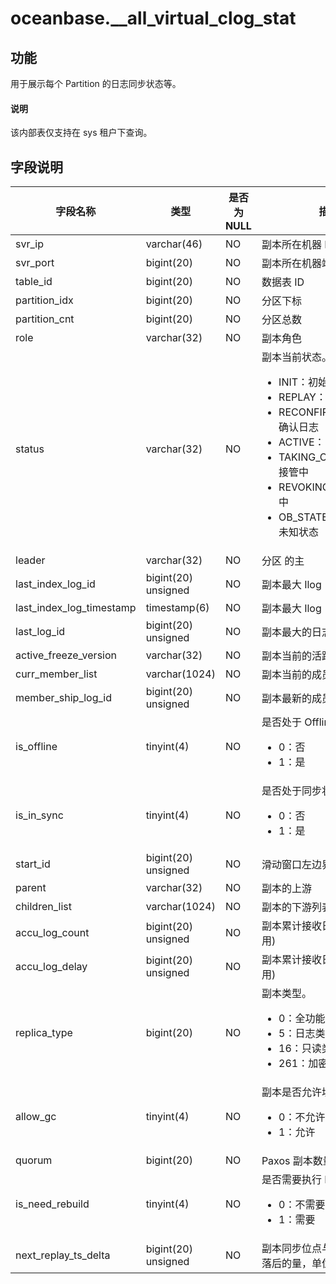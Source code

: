 # oceanbase.__all_virtual_clog_stat

## 功能

用于展示每个 Partition 的日志同步状态等。

<main id="notice" type='explain'>
  <h4>说明</h4>
  <p> 该内部表仅支持在 sys 租户下查询。</p>
</main>

## 字段说明

| 字段名称 | 类型 | 是否为 NULL | 描述 |
| --- | --- | --- | --- |
| svr_ip | varchar(46) | NO | 副本所在机器 IP 地址 |
| svr_port | bigint(20) | NO | 副本所在机器端口 |
| table_id | bigint(20) | NO | 数据表 ID |
| partition_idx | bigint(20) | NO | 分区下标 |
| partition_cnt | bigint(20) | NO | 分区总数 |
| role | varchar(32) | NO | 副本角色 |
| status | varchar(32) | NO | 副本当前状态。<ul><li> INIT：初始化</li><li> REPLAY：回放 </li><li> RECONFIRM：leader 重确认日志 </li><li> ACTIVE： 活跃</li><li> TAKING_OVER：leader 接管中</li><li> REVOKING: leader 卸任中</li><li> OB_STATE_UNKNOWN： 未知状态 </li><ul>    |
| leader | varchar(32) | NO | 分区  的主 |
| last_index_log_id | bigint(20) unsigned | NO | 副本最大 Ilog 日志 ID |
| last_index_log_timestamp | timestamp(6) | NO | 副本最大 Ilog 日志的时间戳 |
| last_log_id | bigint(20) unsigned | NO | 副本最大的日志 ID |
| active_freeze_version | varchar(32) | NO | 副本当前的活跃版本号 |
| curr_member_list | varchar(1024) | NO | 副本当前的成员列表 |
| member_ship_log_id | bigint(20) unsigned | NO | 副本最新的成员变更日志 ID |
| is_offline | tinyint(4) | NO | 是否处于 Offline 状态。<ul><li> 0：否 </li><li> 1：是 </li></ul> |
| is_in_sync | tinyint(4) | NO | 是否处于同步状态。<ul><li> 0：否 </li><li> 1：是 </li></ul> |
| start_id | bigint(20) unsigned | NO | 滑动窗口左边界日志 ID |
| parent | varchar(32) | NO | 副本的上游 |
| children_list | varchar(1024) | NO | 副本的下游列表 |
| accu_log_count | bigint(20) unsigned | NO | 副本累计接收日志数量(已弃用) |
| accu_log_delay | bigint(20) unsigned | NO | 副本累计接收日志的延迟(已弃用) |
| replica_type | bigint(20) | NO | 副本类型。<ul><li> 0：全功能型副本 </li><li> 5：日志类型副本 </li><li> 16：只读类型副本 </li><li> 261：加密投票型副本 </li></ul> |
| allow_gc | tinyint(4) | NO | 副本是否允许垃圾回收。<ul><li> 0：不允许</li><li> 1：允许  </li></ul> |
| quorum | bigint(20) | NO |  Paxos 副本数量   |
| is_need_rebuild | tinyint(4) | NO |  是否需要执行 Rebuild。<ul><li>0：不需要</li><li> 1：需要  </li></ul> |
| next_replay_ts_delta | bigint(20) unsigned | NO | 副本同步位点与当前时间相比落后的量，单位为微秒 |
